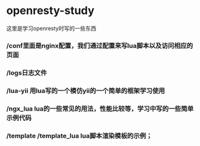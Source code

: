 # openresty-study
这里是学习openresty时写的一些东西

### /conf里面是nginx配置，我们通过配置来写lua脚本以及访问相应的页面
### /logs日志文件
### /lua-yii 用lua写的一个模仿yii的一个简单的框架学习使用
### /ngx_lua lua的一些常见的用法，性能比较等，学习中写的一些简单示例代码
### /template /template_lua lua脚本渲染模板的示例；
